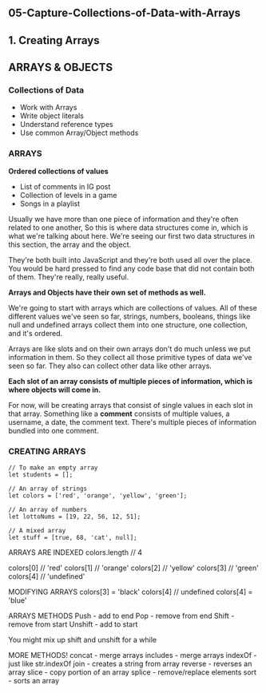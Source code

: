 ## 05-Capture-Collections-of-Data-with-Arrays

## 1. Creating Arrays

## ARRAYS & OBJECTS

###  Collections of Data

- Work with Arrays
- Write object literals
- Understand reference types
- Use common Array/Object methods

### ARRAYS
**Ordered collections of values**
- List of comments in IG post
- Collection of levels in a game
- Songs in a playlist

Usually we have more than one piece of information and they're often related to one another, So this is where data structures come in, which is what we're talking about here. We're seeing our first two data structures in this section, the array and the object.

They're both built into JavaScript and they're both used all over the place. You would be hard pressed to find any code base that did not contain both of them. They're really, really useful.

**Arrays and Objects have their own set of methods as well.**

We're going to start with arrays which are collections of values. All of these different values we've seen so far, strings, numbers, booleans, things like null and undefined arrays collect them into one structure, one collection, and it's ordered.

Arrays are like slots and on their own arrays don't do much unless we put information in them. So they collect all those primitive types of data we've seen so far. They also can collect other data like other arrays.

**Each slot of an array consists of multiple pieces of information, which is where objects will come in.**

For now, will be creating arrays that consist of single values in each slot in that array. Something like a **comment** consists of multiple values, a username, a date, the comment text. There's multiple pieces of information bundled into one comment.


### CREATING ARRAYS
```
// To make an empty array
let students = [];

// An array of strings
let colors = ['red', 'orange', 'yellow', 'green'];

// An array of numbers
let lottoNums = [19, 22, 56, 12, 51];

// A mixed array
let stuff = [true, 68, 'cat', null];
```

ARRAYS ARE INDEXED
colors.length // 4

colors[0] // 'red'
colors[1] // 'orange'
colors[2] // 'yellow'
colors[3] // 'green'
colors[4] // 'undefined'

MODIFYING ARRAYS
colors[3] = 'black'
colors[4] // undefined
colors[4] = 'blue'

ARRAYS METHODS
Push - add to end
Pop - remove from end
Shift - remove from start
Unshift - add to start

You might mix up shift and unshift for a while

MORE METHODS!
concat - merge arrays
includes - merge arrays
indexOf - just like str.indexOf
join - creates a string from array
reverse - reverses an array
slice - copy portion of an array
splice - remove/replace elements
sort - sorts an array



